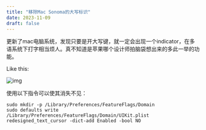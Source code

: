 ```yaml
---
title: "移除Mac Sonoma的大写标识"
date: 2023-11-09
draft: false
---
```


更新了mac电脑系统，发现只要是开大写键，就一定会出现一个indicator，在多语系统下打字相当烦人。真不知道是苹果哪个设计师拍脑袋想出来的多此一举的功能。

Like this:

![img](/images/sonoma-caps.png)

使用以下指令可以使其消失不见：

```
sudo mkdir -p /Library/Preferences/FeatureFlags/Domain
sudo defaults write /Library/Preferences/FeatureFlags/Domain/UIKit.plist redesigned_text_cursor -dict-add Enabled -bool NO
```